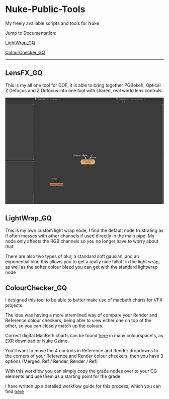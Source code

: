 # Nuke-Public-Tools
My freely available scripts and tools for Nuke


Jump to Documentation:

[LightWrap_GQ](https://github.com/gquelch/Nuke-Public-Gizmos#lightwrap_gq)

[ColourChecker_GQ](https://github.com/gquelch/Nuke-Public-Gizmos/blob/master/README.md#colourchecker_gq)

---

## LensFX_GQ

This is my all one tool for DOF, it is able to bring together PGBokeh, Optical Z Defocus and Z Defocus into one tool with shared, real world lens controls.

![Add 3rd Party DOF Tools](./documentationGifs/addOpticalZdefocus.gif)

## LightWrap_GQ

This is my own custom light wrap node, I find the default node frustrating as if often messes with other channels if used directly in the main pipe. My node only affects the RGB channels so you no longer have to worry about that.

There are also two types of blur, a standard soft gausian, and an exponential blur, this allows you to get a really nice falloff in the light wrap, as well as the softer colour bleed you can get with the standard lightwrap node

## ColourChecker_GQ

I designed this tool to be able to better make use of macbeth charts for VFX projects.

The idea was having a more stremlined way of compare your Render and Reference colour checkers, being able to view either one on top of the other, so you can closely match up the colours.

Correct digital MacBeth charts can be found [here](http://www.nukepedia.com/gizmos/draw/x-rite-colorchecker-classic-2005-gretagmacbeth) in many colourspace's, as EXR download or Nuke Gzimo.

You'll want to move the 4 controls in Reference and Render dropdowns to the corners of your Reference and Render colour checkers, then you have 3 options (Merged, Ref / Render, Render / Ref)

With this workflow you can simply copy the grade nodes over to your CG elements and use them as a starting point for the grade.

I have written up a detailed workflow guide for this process, which you can find [here](https://gquelch.github.io/2020/05/14/Colour-Checker-Nuke-Workflow-d6e754f150584b09ba230bf43706539d/)
